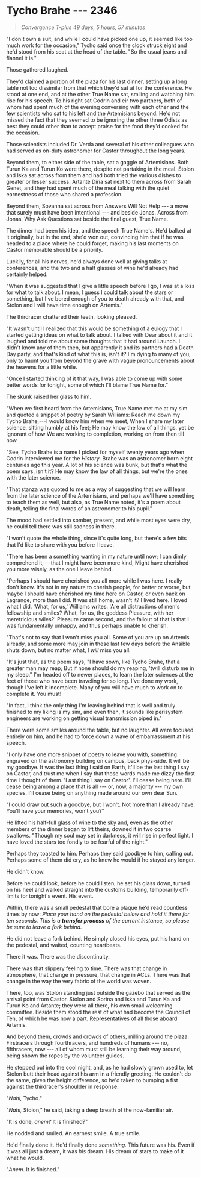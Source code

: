 # Tycho Brahe --- 2346

> *Convergence T-plus 49 days, 5 hours, 57 minutes*

"I don't own a suit, and while I could have picked one up, it seemed like too much work for the occasion," Tycho said once the clock struck eight and he'd stood from his seat at the head of the table. "So the usual jeans and flannel it is."

Those gathered laughed.

They'd claimed a portion of the plaza for his last dinner, setting up a long table not too dissimilar from that which they'd sat at for the conference. He stood at one end, and at the other True Name sat, smiling and watching him rise for his speech. To his right sat Codrin and eir two partners, both of whom had spent much of the evening conversing with each other and the few scientists who sat to his left and the Artemisians beyond. He'd not missed the fact that they seemed to be ignoring the other three Odists as best they could other than to accept praise for the food they'd cooked for the occasion.

Those scientists included Dr. Verda and several of his other colleagues who had served as on-duty astronomer for Castor throughout the long years.

Beyond them, to either side of the table, sat a gaggle of Artemisians. Both Turun Ka and Turun Ko were there, despite not partaking in the meal. Stolon and Iska sat across from them and had both tried the various dishes to greater or lesser success. Artante Diria sat next to them across from Sarah Genet, and they had spent much of the meal talking with the quiet earnestness of those who shared a profession.

Beyond them, Sovanna sat across from Answers Will Not Help --- a move that surely must have been intentional --- and beside Jonas. Across from Jonas, Why Ask Questions sat beside the final guest, True Name.

The dinner had been his idea, and the speech True Name's. He'd balked at it originally, but in the end, she'd won out, convincing him that if he was headed to a place where he could forget, making his last moments on Castor memorable should be a priority.

Luckily, for all his nerves, he'd always done well at giving talks at conferences, and the two and a half glasses of wine he'd already had certainly helped.

"When it was suggested that I give a little speech before I go, I was at a loss for what to talk about. I mean, I guess I could talk about the stars or something, but I've bored enough of you to death already with that, and Stolon and I will have time enough on Artemis."

The thirdracer chattered their teeth, looking pleased.

"It wasn't until I realized that this would be something of a eulogy that I started getting ideas on what to talk about. I talked with Dear about it and it laughed and told me about some thoughts that it had around Launch. I didn't know any of them then, but apparently it and its partners had a Death Day party, and that's kind of what this is, isn't it? I'm dying to many of you, only to haunt you from beyond the grave with vague pronouncements about the heavens for a little while.

"Once I started thinking of it that way, I was able to come up with some better words for tonight, some of which I'll blame True Name for."

The skunk raised her glass to him.

"When we first heard from the Artemisians, True Name met me at my sim and quoted a snippet of poetry by Sarah Williams: Reach me down my Tycho Brahe,---I would know him when we meet, When I share my later science, sitting humbly at his feet; He may know the law of all things, yet be ignorant of how We are working to completion, working on from then till now.

"See, Tycho Brahe is a name I picked for myself twenty years ago when Codrin interviewed me for the *History*. Brahe was an astronomer born eight centuries ago this year. A lot of his science was bunk, but that's what the poem says, isn't it? He may know the law of all things, but we're the ones with the later science.

"That stanza was quoted to me as a way of suggesting that we will learn from the later science of the Artemisians, and perhaps we'll have something to teach them as well, but also, as True Name noted, it's a poem about death, telling the final words of an astronomer to his pupil."

The mood had settled into somber, present, and while most eyes were dry, he could tell there was still sadness in there.

"I won't quote the whole thing, since it's quite long, but there's a few bits that I'd like to share with you before I leave.

"There has been a something wanting in my nature until now; I can dimly comprehend it,---that I might have been more kind, Might have cherished you more wisely, as the one I leave behind.

"Perhaps I should have cherished you all more while I was here. I really don't know. It's not in my nature to cherish people, for better or worse, but maybe I should have cherished my time here on Castor, or even back on Lagrange, more than I did. It was still home, wasn't it? I lived here. I loved what I did. 'What, for us,' Williams writes. 'Are all distractions of men's fellowship and smiles? What, for us, the goddess Pleasure, with her meretricious wiles?' Pleasure came second, and the fallout of that is that I was fundamentally unhappy, and thus perhaps unable to cherish.

"That's not to say that I won't miss you all. Some of you are up on Artemis already, and some more may join in these last few days before the Ansible shuts down, but no matter what, I *will* miss you all.

"It's just that, as the poem says, "I have sown, like Tycho Brahe, that a greater man may reap; But if none should do my reaping, 'twill disturb me in my sleep." I'm headed off to newer places, to learn the later sciences at the feet of those who have been traveling for so long. I've done my work, though I've left it incomplete. Many of you will have much to work on to complete it. You must!

"In fact, I think the only thing I'm leaving behind that is well and truly finished to my liking is my sim, and even then, it sounds like perisystem engineers are working on getting visual transmission piped in."

There were some smiles around the table, but no laughter. All were focused entirely on him, and he had to force down a wave of embarrassment at his speech.

"I only have one more snippet of poetry to leave you with, something engraved on the astronomy building on campus, back phys-side. It will be my goodbye. It was the last thing I said on Earth, it'll be the last thing I say on Castor, and trust me when I say that those words made me dizzy the first time I thought of them. 'Last thing I say on Castor'. I'll cease being here. I'll cease being among a place that is all --- or, now, a majority --- my own species. I'll cease being on anything made around our own dear Sun.

"I could draw out such a goodbye, but I won't. Not more than I already have. You'll have your memories, won't you?"

He lifted his half-full glass of wine to the sky and, even as the other members of the dinner began to lift theirs, downed it in two coarse swallows. "Though my soul may set in darkness, it will rise in perfect light. I have loved the stars too fondly to be fearful of the night."

Perhaps they toasted to him. Perhaps they said goodbye to him, calling out. Perhaps some of them did cry, as he knew he would if he stayed any longer.

He didn't know. 

Before he could look, before he could listen, he set his glass down, turned on his heel and walked straight into the customs building, temporarily off-limits for tonight's event. His event.

Within, there was a small pedestal that bore a plaque he'd read countless times by now: *Place your hand on the pedestal below and hold it there for ten seconds. This is a **transfer process** of the current instance, so please be sure to leave a fork behind.*

He did not leave a fork behind. He simply closed his eyes, put his hand on the pedestal, and waited, counting heartbeats.

There it was. There was the discontinuity.

There was that slippery feeling to time. There was that change in atmosphere, that change in pressure, that change in ACLs. There was that change in the way the very fabric of the world was woven.

There, too, was Stolon standing just outside the gazebo that served as the arrival point from Castor. Stolon and Sorina and Iska and Turun Ka and Turun Ko and Artante; they were all there, his own small welcoming committee. Beside them stood the rest of what had become the Council of Ten, of which he was now a part. Representatives of all those aboard Artemis.

And beyond them, crowds and crowds of others, milling around the plaza. Firstracers through fourthracers, and hundreds of humans --- no, fifthracers, now --- all of whom must still be learning their way around, being shown the ropes by the volunteer guides.

He stepped out into the cool night, and, as he had slowly grown used to, let Stolon butt their head against his arm in a friendly greeting. He couldn't do the same, given the height difference, so he'd taken to bumping a fist against the thirdracer's shoulder in response.

"*Nahi,* Tycho."

"*Nahi,* Stolon," he said, taking a deep breath of the now-familiar air.

"It is done, *anem?* It is finished?"

He nodded and smiled. An earnest smile. A true smile.

He'd finally done it. He'd finally done *something.* This future was his. Even if it was all just a dream, it was *his* dream. His dream of stars to make of it what he would.

"*Anem.* It is finished."
